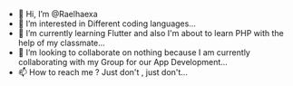 - 👋 Hi, I’m @Raelhaexa
- 👀 I’m interested in Different coding languages...
- 🌱 I’m currently learning Flutter and also I'm about to learn PHP with the help of my classmate...
- 💞️ I’m looking to collaborate on nothing because I am currently collaborating with my Group for our App Development...
- 📫 How to reach me ? Just don't , just don't...

<!---
Raelhaexa/Raelhaexa is a ✨ special ✨ repository because its `README.md` (this file) appears on your GitHub profile.
You can click the Preview link to take a look at your changes.
--->
